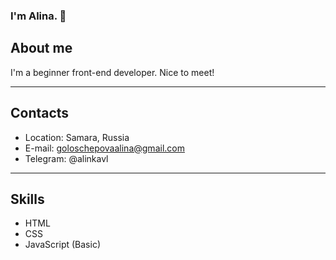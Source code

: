 ### I'm Alina. 👋

## About me

I'm a beginner front-end developer. Nice to meet!

---


## Contacts

- Location: Samara, Russia
- E-mail: goloschepovaalina@gmail.com
- Telegram: @alinkavl

---

## Skills
- HTML
- CSS
- JavaScript (Basic)


